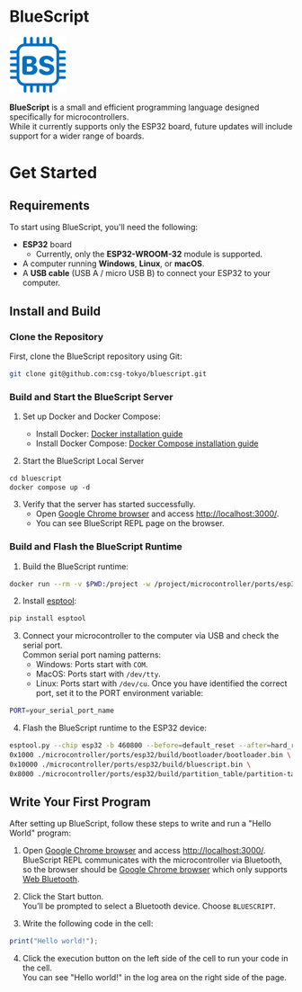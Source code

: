 # BlueScript

<img src="./logo/bluescript.png" width="20%">

**BlueScript** is a small and efficient programming language designed specifically for microcontrollers.  
While it currently supports only the ESP32 board, future updates will include support for a wider range of boards.

# Get Started

## Requirements
To start using BlueScript, you'll need the following:
- **ESP32** board
    - Currently, only the **ESP32-WROOM-32** module is supported.
- A computer running **Windows**, **Linux**, or **macOS**.
- A **USB cable** (USB A / micro USB B) to connect your ESP32 to your computer.

## Install and Build

### Clone the Repository
First, clone the BlueScript repository using Git:

```bash
git clone git@github.com:csg-tokyo/bluescript.git
```

### Build and Start the BlueScript Server

1. Set up Docker and Docker Compose:
    - Install Docker: [Docker installation guide](https://docs.docker.com/get-docker/)
    - Install Docker Compose: [Docker Compose installation guide](https://docs.docker.com/compose/install/)

2. Start the BlueScript Local Server
```
cd bluescript
docker compose up -d
```

3. Verify that the server has started successfully.
    - Open [Google Chrome browser](https://www.google.com/chrome/) and access [http://localhost:3000/](http://localhost:3000/).  
    - You can see BlueScript REPL page on the browser.

### Build and Flash the BlueScript Runtime  

1. Build the BlueScript runtime:
```bash
docker run --rm -v $PWD:/project -w /project/microcontroller/ports/esp32 -u $UID -e HOME=/tmp espressif/idf:release-v5.0 idf.py build
```

2. Install [esptool](https://docs.espressif.com/projects/esptool/en/latest/esp32/):
```bash
pip install esptool
```

3. Connect your microcontroller to the computer via USB and check the serial port.  
Common serial port naming patterns:
    * Windows: Ports start with `COM`.
    * MacOS: Ports start with `/dev/tty`.
    * Linux: Ports start with `/dev/cu`.
Once you have identified the correct port, set it to the PORT environment variable:
```bash
PORT=your_serial_port_name
```

4. Flash the BlueScript runtime to the ESP32 device:
```bash
esptool.py --chip esp32 -b 460800 --before=default_reset --after=hard_reset write_flash --flash_mode dio --flash_freq 40m --flash_size 4MB \
0x1000 ./microcontroller/ports/esp32/build/bootloader/bootloader.bin \
0x10000 ./microcontroller/ports/esp32/build/bluescript.bin \
0x8000 ./microcontroller/ports/esp32/build/partition_table/partition-table.bin
```


## Write Your First Program
After setting up BlueScript, follow these steps to write and run a "Hello World" program:

1. Open [Google Chrome browser](https://www.google.com/chrome/) and access [http://localhost:3000/](http://localhost:3000/).  
  BlueScript REPL communicates with the microcontroller via Bluetooth, so the browser should be [Google Chrome browser](https://www.google.com/chrome/) which only supports [Web Bluetooth](https://developer.mozilla.org/ja/docs/Web/API/Web_Bluetooth_API). 

2. Click the Start button.  
  You’ll be prompted to select a Bluetooth device. Choose `BLUESCRIPT`.  

3. Write the following code in the cell:
```typescript
print("Hello world!");
```

4. Click the execution button on the left side of the cell to run your code in the cell.  
  You can see "Hello world!" in the log area on the right side of the page.

